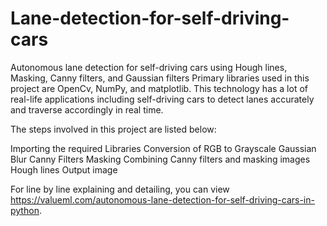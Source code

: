 # Lane-detection-for-self-driving-cars

Autonomous lane detection for self-driving cars using Hough lines, Masking, Canny filters, and Gaussian filters
Primary libraries used in this project are OpenCv, NumPy, and matplotlib. 
This technology has a lot of real-life applications including self-driving cars to detect lanes accurately and traverse accordingly in real time.

The steps involved in this project are listed below:

Importing the required Libraries
Conversion of RGB to Grayscale
Gaussian Blur
Canny Filters
Masking
Combining Canny filters and masking images
Hough lines
Output image

For line by line explaining and detailing, you can view https://valueml.com/autonomous-lane-detection-for-self-driving-cars-in-python.
